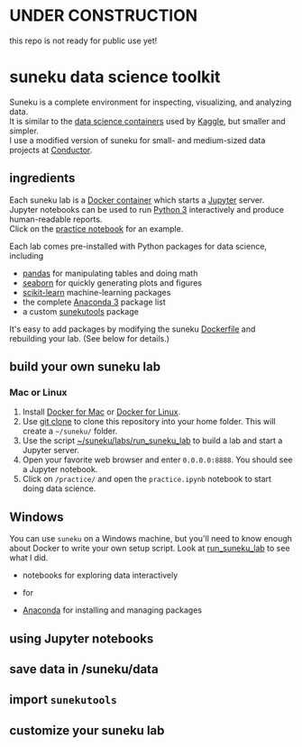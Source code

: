 # UNDER CONSTRUCTION #
this repo is not ready for public use yet!

# suneku data science toolkit

Suneku is a complete environment for inspecting, visualizing, and analyzing data.  
It is similar to the [data science containers](http://blog.kaggle.com/2016/02/05/how-to-get-started-with-data-science-in-containers/) used by [Kaggle](https://www.kaggle.com/), but smaller and simpler.  
I use a modified version of suneku for small- and medium-sized data projects at [Conductor](https://www.conductor.com/).

## ingredients

Each suneku lab is a [Docker container](https://www.docker.com/what-docker) which starts a [Jupyter](http://jupyter.org/) server.  
Jupyter notebooks can be used to run [Python 3](https://www.python.org/) interactively and produce human-readable reports.  
Click on the [practice notebook](https://github.com/samkennerly/suneku/blob/master/practice/practice.ipynb) for an example.

Each lab comes pre-installed with Python packages for data science, including
* [pandas](http://pandas.pydata.org/) for manipulating tables and doing math
* [seaborn](http://seaborn.pydata.org/) for quickly generating plots and figures
* [scikit-learn](http://scikit-learn.org/stable/) machine-learning packages
* the complete [Anaconda 3](https://docs.continuum.io/anaconda/pkg-docs) package list
* a custom [sunekutools](https://github.com/samkennerly/suneku/tree/master/sunekutools) package

It's easy to add packages by modifying the suneku [Dockerfile](https://github.com/samkennerly/suneku/blob/master/labs/latest/Dockerfile) and rebuilding your lab. (See below for details.)


## build your own suneku lab

### Mac or Linux
1. Install [Docker for Mac](https://docs.docker.com/docker-for-mac/) or [Docker for Linux](https://docs.docker.com/engine/installation/linux/).
2. Use [git clone](https://help.github.com/articles/cloning-a-repository/) to clone this repository into your home folder.  This will create a `~/suneku/` folder.
3. Use the script [~/suneku/labs/run_suneku_lab](https://github.com/samkennerly/suneku/blob/master/labs/run_suneku_lab) to build a lab and start a Jupyter server.
4. Open your favorite web browser and enter `0.0.0.0:8888`. You should see a Jupyter notebook.
5. Click on `/practice/` and open the `practice.ipynb` notebook to start doing data science.

## Windows
You can use `suneku` on a Windows machine, but you'll need to know enough about Docker to write your own setup script. Look at [run_suneku_lab](https://github.com/samkennerly/suneku/blob/master/labs/run_suneku_lab) to see what I did.


* notebooks for exploring data interactively


*  for 
* [Anaconda](https://www.continuum.io/downloads) for installing and managing packages

## using Jupyter notebooks

## save data in /suneku/data

## import `sunekutools`

## customize your suneku lab
